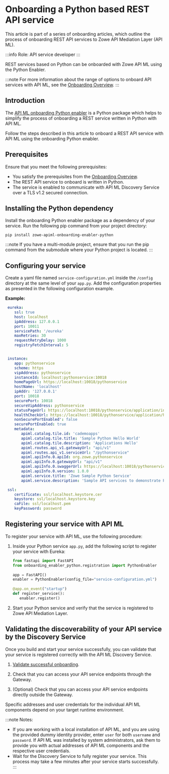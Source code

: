 # Onboarding a Python based REST API service

This article is part of a series of onboarding articles, which outline the process of onboarding REST API services to Zowe API Mediation Layer (API ML). 

:::info Role: API service developer
:::

REST services based on Python can be onboarded with Zowe API ML using the Python Enabler.

:::note
For more information about the range of options to onboard API services with API ML, see the [Onboarding Overview](./onboard-overview.md).
:::

## Introduction

The [API ML onboarding Python enabler](https://pypi.org/project/zowe-apiml-onboarding-enabler-python/) is a Python package which helps to simplify the process of onboarding a REST service written in Python with API ML. 

Follow the steps described in this article to onboard a REST API service with API ML using the onboarding Python enabler. 

## Prerequisites
Ensure that you meet the following prerequisites:

* You satisfy the prerequisites from the [Onboarding Overview](onboard-overview.md).
* The REST API service to onboard is written in Python.
* The service is enabled to communicate with API ML Discovery Service over a TLS v1.2 secured connection.

## Installing the Python dependency

Install the onboarding Python enabler package as a dependency of your service. Run the following pip command from your project directory:
```
pip install zowe-apiml-onboarding-enabler-python
```
:::note
If you have a multi-module project, ensure that you run the pip command from the submodule where your Python project is located.
:::

## Configuring your service

Create a yaml file named `service-configuration.yml` inside the `/config` directory at the same level of your `app.py`. Add the configuration properties as presented in the following configuration example. 
 
 **Example:**
    
   ```yaml
    eureka:
       ssl: true
       host: localhost
       ipAddress: 127.0.0.1
       port: 10011
       servicePath: '/eureka'
       maxRetries: 30
       requestRetryDelay: 1000
       registryFetchInterval: 5


    instance:
       app: pythonservice
       scheme: https
       vipAddress: pythonservice
       instanceId: localhost:pythonservice:10018
       homePageUrl: https://localhost:10018/pythonservice
       hostName: 'localhost'
       ipAddr: '127.0.0.1'
       port: 10018
       securePort: 10018
       secureVipAddress: pythonservice
       statusPageUrl: https://localhost:10018/pythonservice/application/info
       healthCheckUrl: https://localhost:10018/pythonservice/application/health
       nonSecurePortEnabled': false
       securePortEnabled: true
       metadata:
          apiml.catalog.tile.id: 'cademoapps'
          apiml.catalog.tile.title: 'Sample Python Hello World'
          apiml.catalog.tile.description: 'Applications Hello'
          apiml.routes.api_v1.gatewayUrl: "api/v1"
          apiml.routes.api_v1.serviceUrl: "/pythonservice"
          apiml.apiInfo.0.apiId: org.zowe.pythonservice
          apiml.apiInfo.0.gatewayUrl: "api/v1"
          apiml.apiInfo.0.swaggerUrl: https://localhost:10018/pythonservice/apidoc
          apiml.apiInfo.0.version: 1.0.0
          apiml.service.title: 'Zowe Sample Python Service'
          apiml.service.description: 'Sample API services to demonstrate Python Onboarding Enabler'

    ssl:
       certificate: ssl/localhost.keystore.cer
       keystore: ssl/localhost.keystore.key
       caFile: ssl/localhost.pem
       keyPassword: password
  ```

## Registering your service with API ML

To register your service with API ML, use the following procedure:

1. Inside your Python service `app.py`, add the following script to register your service with Eureka:

   ```python
   from fastapi import FastAPI
   from onboarding_enabler_python.registration import PythonEnabler
       
   app = FastAPI()
   enabler = PythonEnabler(config_file="service-configuration.yml")
       
   @app.on_event("startup")
   def register_service():
      enabler.register()
   ```
2. Start your Python service and verify that the service is registered to Zowe API Mediation Layer.

## Validating the discoverability of your API service by the Discovery Service

Once you build and start your service successfully, you can validate that your service is registered correctly with the API ML Discovery Service.

  1. [Validate successful onboarding](./onboard-overview.md#verify-successful-onboarding-to-api-ml).
 
  2. Check that you can access your API service endpoints through the Gateway.

  3. (Optional) Check that you can access your API service endpoints directly outside the Gateway.

Specific addresses and user credentials for the individual API ML components depend on your target runtime environment.

:::note Notes:
* If you are working with a local installation of API ML, and you are using the provided dummy identity provider, enter `user` for both `username` and `password`. If API ML was installed by system administrators, ask them to provide you
with actual addresses of API ML components and the respective user credentials.  
* Wait for the Discovery Service to fully register your service. This process may take a few minutes after your
service starts successfully.
:::

